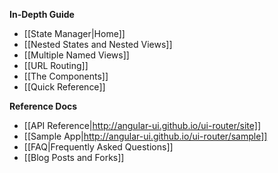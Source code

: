 **In-Depth Guide**
* [[State Manager|Home]]
* [[Nested States and Nested Views]]
* [[Multiple Named Views]]
* [[URL Routing]]
* [[The Components]]
* [[Quick Reference]]

**Reference Docs**
* [[API Reference|http://angular-ui.github.io/ui-router/site]]
* [[Sample App|http://angular-ui.github.io/ui-router/sample]]
* [[FAQ|Frequently Asked Questions]]
* [[Blog Posts and Forks]]